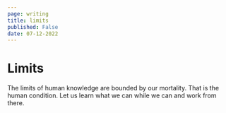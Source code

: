 ```yaml
---
page: writing
title: limits
published: False
date: 07-12-2022
---
```


# Limits

The limits of human knowledge are bounded by our mortality. That is the
human condition. Let us learn what we can while we can and work from there.